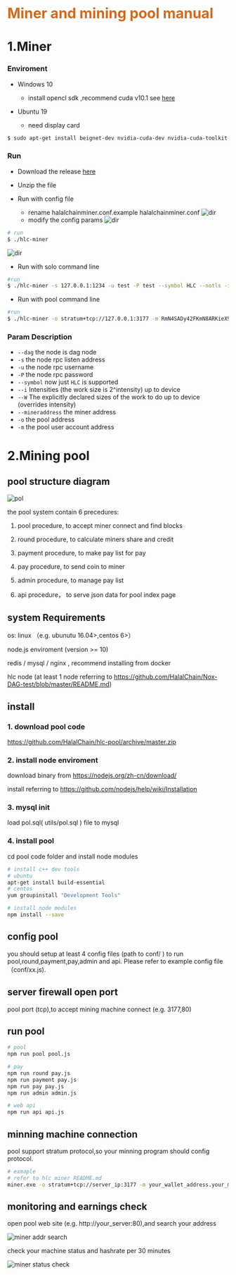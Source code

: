 # <font color=Chocolate size=6>Miner and mining pool manual</font>

# 1.Miner

### Enviroment
- Windows 10
  
  - install opencl sdk ,recommend cuda v10.1 see [here](https://developer.nvidia.com/cuda-downloads) 
  
- Ubuntu 19 

   - need display card
    
```bash
$ sudo apt-get install beignet-dev nvidia-cuda-dev nvidia-cuda-toolkit 
```        
 
    
### Run

- Download the release [here](https://github.com/jamesvan2019/Nox-DAG-test/releases)

- Unzip the file

- Run with config file

    - rename halalchainminer.conf.example halalchainminer.conf
![dir](images/dir.png)
    - modify the config params
![dir](images/config.png)   
```bash
# run
$ ./hlc-miner
```
![dir](images/miner.png)   
- Run with solo command line
    
```bash
#run 
$ ./hlc-miner -s 127.0.0.1:1234 -u test -P test --symbol HLC --notls -i 24 -W 256 --mineraddress RmN4SADy42FKmN8ARKieX9iHh9icptdgYNn 
```
- Run with pool command line

```bash
#run 
$ ./hlc-miner -o stratum+tcp://127.0.0.1:3177 -m RmN4SADy42FKmN8ARKieX9iHh9icptdgYNn --symbol HLC --notls -i 24 -W 256
``` 

### Param Description 
          
- `--dag` the node is dag node
- `-s` the node rpc listen address
- `-u` the node rpc username
- `-P` the node rpc password
- `--symbol` now just `HLC` is supported
- `--i` Intensities (the work size is 2^intensity) up to device
- `--W` The explicitly declared sizes of the work to do up to device (overrides intensity)
- `--mineraddress` the miner address
- `-o` the pool address
- `-m` the pool user account address

        


# 2.Mining pool

## pool structure diagram

![pol](./images/pol.png)

the pool system contain 6 precedures:

1. pool procedure, to accept miner connect and find blocks

2. round procedure, to calculate miners share and credit

3. payment procedure, to make pay list for pay

4. pay procedure, to send coin to miner

5. admin procedure, to manage pay list

6. api procedure， to serve json data for pool index page


## system Requirements

os: linux （e.g. ubunutu 16.04>,centos 6>）

node.js enviroment (version >= 10)

redis / mysql / nginx , recommend installing from docker

hlc node (at least 1 node referring to https://github.com/HalalChain/Nox-DAG-test/blob/master/README.md)



## install

### 1. download pool code

https://github.com/HalalChain/hlc-pool/archive/master.zip

### 2. install node enviroment

download binary from https://nodejs.org/zh-cn/download/

install referring to https://github.com/nodejs/help/wiki/Installation

### 3. mysql init

load pol.sql( utils/pol.sql ) file to mysql

### 4. install pool

cd pool code folder and install node modules

```bash
# install c++ dev tools
# ubuntu 
apt-get install build-essential
# centos 
yum groupinstall "Development Tools" 

# install node modules
npm install --save
```

## config pool

you should setup at least 4 config files (path to conf/ ) to run pool,round,payment,pay,admin and api. Please refer to example config file（conf/xx.js).


## server firewall open port

pool port (tcp),to accept mining machine connect (e.g. 3177,80)

## run pool

```bash
# pool 
npm run pool pool.js

# pay
npm run round pay.js
npm run payment pay.js
npm run pay pay.js
npm run admin admin.js

# web api
npm run api api.js
```

## minning machine connection

pool support stratum protocol,so your minning program should config protocol.


```sh
# exmaple
# refer to hlc miner README.md
miner.exe -o stratum+tcp://server_ip:3177 -m your_wallet_address.your_machine_id

```

## monitoring and earnings check

open pool web site (e.g. http://your_server:80),and search your address

![miner addr search](./images/pol.search.png)


check your machine status and hashrate per 30 minutes 

![miner status check](./images/pol.hash.png)